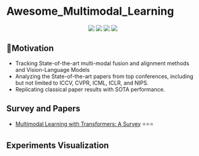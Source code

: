 # Awesome_Multimodal_Learning

<div align='center'>
  <img src=https://cdn.rawgit.com/sindresorhus/awesome/d7305f38d29fed78fa85652e3a63e154dd8e8829/media/badge.svg >
  <img src=https://img.shields.io/github/forks/wangskyone/Awesome_multimodal.svg?style=social >
  <img src=https://img.shields.io/github/stars/wangskyone/Awesome_multimodal.svg?style=social >
  <img src=https://img.shields.io/github/watchers/wangskyone/Awesome_multimodal.svg?style=social >
 </div>   

## 📒Motivation
- Tracking State-of-the-art multi-modal fusion and alignment methods and Vision-Language Models
- Analyzing the State-of-the-art papers from top conferences, including but not limited to ICCV, CVPR, ICML, ICLR, and NIPS.
- Replicating classical paper results with SOTA performance.

## Survey and Papers 
- [Multimodal Learning with Transformers: A Survey](https://arxiv.org/abs/2206.06488) ⭐️⭐️⭐

## Experiments Visualization
